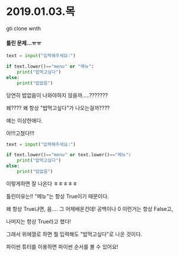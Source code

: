 # 2019.01.03.목



gti clone wnth



#### 틀린 문제...ㅠㅠ

```python
text = input("입력해주세요:")

if text.lower()=="menu" or "메뉴":
    print("밥먹고싶다")
else:
    print("밥없음")
```



당연히 밥없음이 나와야하지 않을까.....???????

왜???? 왜 항상 "밥먹고싶다"가 나오는걸까????

얘는 이상한애다.



아!!!고쳤다!!!

```python
text = input("입력해주세요:")

if text.lower()=="menu" or text.lower()=="메뉴":
    print("밥먹고싶다")
else:
    print("밥없음")
```

이렇게하면 잘 나온다 ㅎㅎㅎㅎㅎ

틀린이유는!! "메뉴"는 항상 True이기 때문이다.

왜 항상 True냐면, 음.... 그 어제배운건데! 공백이나 0 이런거는 항상 False고,

나머지는 항상 True라고 했다!

그래서 위에껄로 하면 뭘 입력해도 "밥먹고싶다"로 나온 것이다.



파이썬 튜터를 이용하면 파이썬 순서를 볼 수 있어요!
